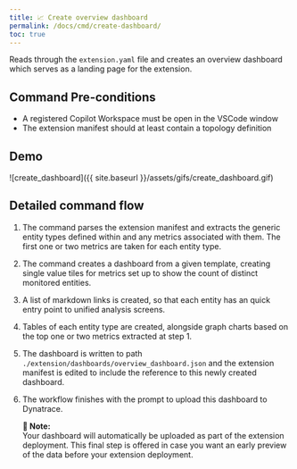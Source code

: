 ```yaml
---
title: 📈 Create overview dashboard
permalink: /docs/cmd/create-dashboard/
toc: true
---
```


Reads through the `extension.yaml` file and creates an overview dashboard which serves as a
landing page for the extension.

## Command Pre-conditions

- A registered Copilot Workspace must be open in the VSCode window
- The extension manifest should at least contain a topology definition

## Demo

![create_dashboard]({{ site.baseurl }}/assets/gifs/create_dashboard.gif)

## Detailed command flow

1. The command parses the extension manifest and extracts the generic entity types defined
   within and any metrics associated with them. The first one or two metrics are taken for
   each entity type.

2. The command creates a dashboard from a given template, creating single value tiles for
   metrics set up to show the count of distinct monitored entities.

3. A list of markdown links is created, so that each entity has an quick entry point to
   unified analysis screens.

4. Tables of each entity type are created, alongside graph charts based on the top one or
   two metrics extracted at step 1.

5. The dashboard is written to path `./extension/dashboards/overview_dashboard.json` and the
   extension manifest is edited to include the reference to this newly created dashboard.

6. The workflow finishes with the prompt to upload this dashboard to Dynatrace.
   <p class="notice--info">
     <strong>📝 Note:</strong>
     <br/>
     Your dashboard will automatically be uploaded as part of the extension deployment. 
     This final step is offered in case you want an early preview of the data before your
     extension deployment.
   </p>